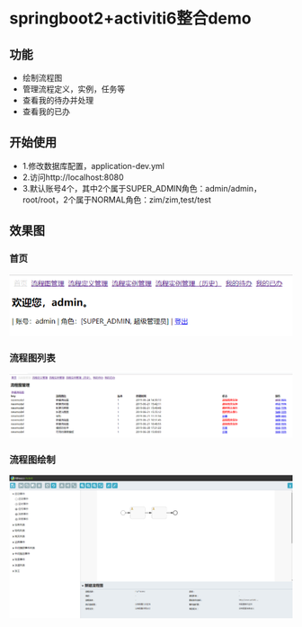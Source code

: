 # springboot2+activiti6整合demo
## 功能
* 绘制流程图
* 管理流程定义，实例，任务等
* 查看我的待办并处理
* 查看我的已办
## 开始使用
* 1.修改数据库配置，application-dev.yml
* 2.访问http://localhost:8080
* 3.默认账号4个，其中2个属于SUPER_ADMIN角色：admin/admin，root/root，2个属于NORMAL角色：zim/zim,test/test
## 效果图
### 首页
![首页](https://github.com/hlhutu/act/blob/master/src/main/resources/static/img/1.png)
### 流程图列表<br>
![流程图列表](https://github.com/hlhutu/act/blob/master/src/main/resources/static/img/2.png)
### 流程图绘制<br>
![流程图绘制](https://github.com/hlhutu/act/blob/master/src/main/resources/static/img/3.png)
